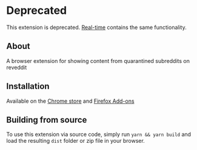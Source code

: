 # Deprecated

This extension is deprecated. [Real-time](https://github.com/reveddit/real-time-extension) contains the same functionality.

## About
A browser extension for showing content from quarantined subreddits on reveddit

## Installation

Available on the [Chrome store](https://chrome.google.com/webstore/detail/revddit-quarantined/cmfgeilnphkjendelakiniceinhjonfh) and [Firefox Add-ons](https://addons.mozilla.org/en-US/firefox/addon/revddit-quarantined/)

## Building from source

To use this extension via source code, simply run `yarn && yarn build` and load the resulting `dist` folder or zip file in your browser.
